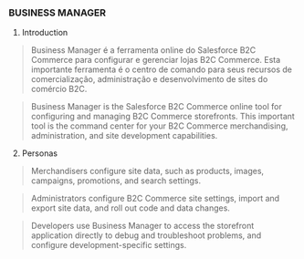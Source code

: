 ### BUSINESS MANAGER

1. Introduction

> Business Manager é a ferramenta online do Salesforce B2C Commerce para configurar e gerenciar lojas B2C Commerce. Esta importante ferramenta é o centro de comando para seus recursos de comercialização, administração e desenvolvimento de sites do comércio B2C.

> Business Manager is the Salesforce B2C Commerce online tool for configuring and managing B2C Commerce storefronts. This important tool is the command center for your B2C Commerce merchandising, administration, and site development capabilities.

2. Personas

> Merchandisers configure site data, such as products, images, campaigns, promotions, and search settings.

> Administrators configure B2C Commerce site settings, import and export site data, and roll out code and data changes.

> Developers use Business Manager to access the storefront application directly to debug and troubleshoot problems, and configure development-specific settings.